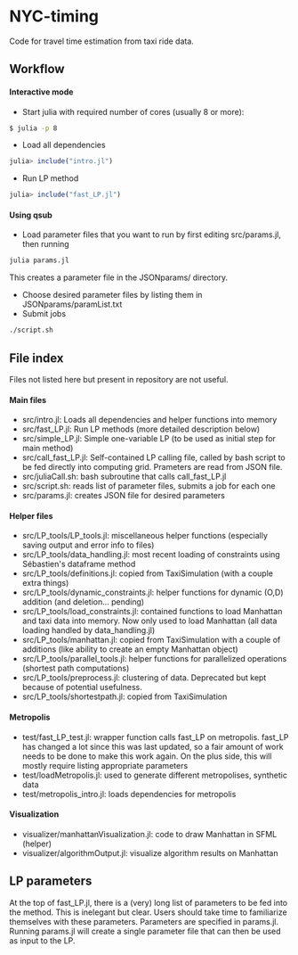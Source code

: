 # NYC-timing

Code for travel time estimation from taxi ride data.

## Workflow
#### Interactive mode
- Start julia with required number of cores (usually 8 or more): 
```bash
$ julia -p 8
```
- Load all dependencies
```julia
julia> include("intro.jl")
```
- Run LP method
```julia
julia> include("fast_LP.jl")
```
#### Using qsub
- Load parameter files that you want to run by first editing src/params.jl, then running
```bash
julia params.jl
```
This creates a parameter file in the JSONparams/ directory.
- Choose desired parameter files by listing them in JSONparams/paramList.txt
- Submit jobs
```bash
./script.sh
```

## File index
Files not listed here but present in repository are not useful.
#### Main files
- src/intro.jl: Loads all dependencies and helper functions into memory
- src/fast_LP.jl: Run LP methods (more detailed description below)
- src/simple_LP.jl: Simple one-variable LP (to be used as initial step for main method)
- src/call_fast_LP.jl: Self-contained LP calling file, called by bash script to be fed directly into computing grid. Prameters are read from JSON file.
- src/juliaCall.sh: bash subroutine that calls call_fast_LP.jl
- src/script.sh: reads list of parameter files, submits a job for each one
- src/params.jl: creates JSON file for desired parameters

#### Helper files
- src/LP_tools/LP_tools.jl: miscellaneous helper functions (especially saving output and error info to files)
- src/LP_tools/data_handling.jl: most recent loading of constraints using Sébastien's dataframe method
- src/LP_tools/definitions.jl: copied from TaxiSimulation (with a couple extra things)
- src/LP_tools/dynamic_constraints.jl: helper functions for dynamic (O,D) addition (and deletion... pending)
- src/LP_tools/load_constraints.jl: contained functions to load Manhattan and taxi data into memory. Now only used to load Manhattan (all data loading handled by data_handling.jl)
- src/LP_tools/manhattan.jl: copied from TaxiSimulation with a couple of additions (like ability to create an empty Manhattan object)
- src/LP_tools/parallel_tools.jl: helper functions for parallelized operations (shortest path computations)
- src/LP_tools/preprocess.jl: clustering of data. Deprecated but kept because of potential usefulness.
- src/LP_tools/shortestpath.jl: copied from TaxiSimulation

#### Metropolis
- test/fast_LP_test.jl: wrapper function calls fast_LP on metropolis. fast_LP has changed a lot since this was last updated, so a fair amount of work needs to be done to make this work again. On the plus side, this will mostly require listing appropriate parameters
- test/loadMetropolis.jl: used to generate different metropolises, synthetic data
- test/metropolis_intro.jl: loads dependencies for metropolis

#### Visualization
- visualizer/manhattanVisualization.jl: code to draw Manhattan in SFML (helper)
- visualizer/algorithmOutput.jl: visualize algorithm results on Manhattan

## LP parameters
At the top of fast_LP.jl, there is a (very) long list of parameters to be fed into the method. This is inelegant but clear. Users should take time to familiarize themselves with these parameters. Parameters are specified in params.jl. Running params.jl will create a single parameter file that can then be used as input to the LP.
